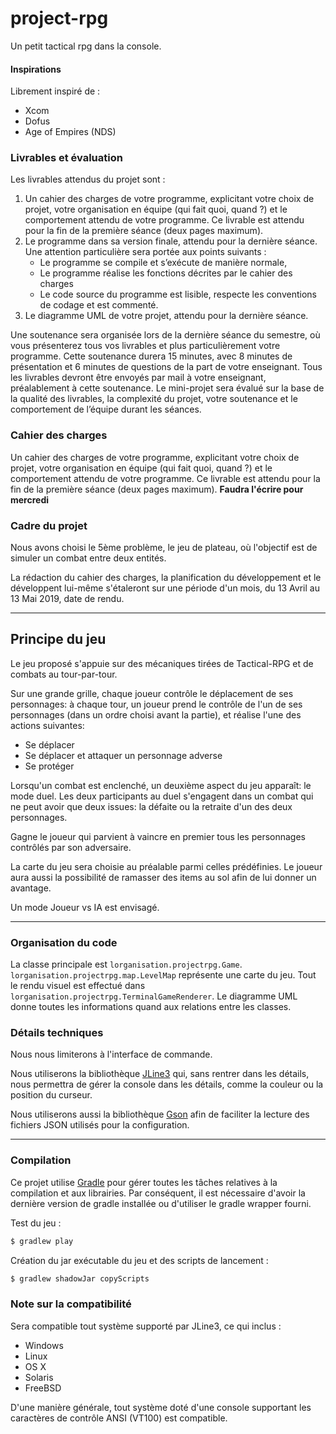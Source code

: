 # project-rpg
Un petit tactical rpg dans la console.

#### Inspirations
Librement inspiré de :
- Xcom
- Dofus
- Age of Empires (NDS)

### Livrables et évaluation
Les livrables attendus du projet sont :
1. Un cahier des charges de votre programme, explicitant votre choix de projet, votre organisation en équipe (qui fait quoi, quand ?) et le comportement attendu de votre programme. Ce livrable est attendu pour la fin de la première séance (deux pages maximum).
2. Le programme dans sa version finale, attendu pour la dernière séance. Une attention particulière sera portée aux points suivants :
   - Le programme se compile et s’exécute de manière normale,
   - Le programme réalise les fonctions décrites par le cahier des charges
   - Le code source du programme est lisible, respecte les conventions de codage et est commenté.
3. Le diagramme UML de votre projet, attendu pour la dernière séance.

Une soutenance sera organisée lors de la dernière séance du semestre, où vous présenterez tous vos livrables et plus particulièrement votre programme. Cette soutenance durera 15 minutes, avec 8 minutes de présentation et 6 minutes de questions de la part de votre enseignant. Tous les livrables devront être envoyés par mail à votre enseignant, préalablement à cette soutenance. Le mini-projet sera évalué sur la base de la qualité des livrables, la complexité du projet, votre soutenance et le comportement de l’équipe durant les séances.

### Cahier des charges
Un cahier des charges de votre programme, explicitant votre choix de projet, votre organisation en équipe (qui fait quoi, quand ?) et le comportement attendu de votre programme. Ce livrable est attendu pour la fin de la première séance (deux pages maximum). **Faudra l'écrire pour mercredi**

### Cadre du projet
Nous avons choisi le 5ème problème, le jeu de plateau, où l'objectif 
est de simuler un combat entre deux entités.

La rédaction du cahier des charges, la planification du développement 
et le développent lui-même s'étaleront sur une période d'un mois, 
du 13 Avril au 13 Mai 2019, date de rendu.

---

## Principe du jeu
Le jeu proposé s'appuie sur des mécaniques tirées de Tactical-RPG et 
de combats au tour-par-tour.

Sur une grande grille, chaque joueur contrôle le déplacement de ses 
personnages: à chaque tour, un joueur prend le contrôle de l'un de ses 
personnages (dans un ordre choisi avant la partie), 
et réalise l'une des actions suivantes:

- Se déplacer
- Se déplacer et attaquer un personnage adverse
- Se protéger

Lorsqu'un combat est enclenché, un deuxième aspect du jeu 
apparaît: le mode duel. Les deux participants au duel s'engagent 
dans un combat qui ne peut avoir que deux issues: la défaite ou la 
retraite d'un des deux personnages.

Gagne le joueur qui parvient à vaincre en premier tous les 
personnages contrôlés par son adversaire.

La carte du jeu sera choisie au préalable parmi celles prédéfinies.
Le joueur aura aussi la possibilité de ramasser des items au sol afin
de lui donner un avantage.

Un mode Joueur vs IA est envisagé.

---

### Organisation du code
La classe principale est `lorganisation.projectrpg.Game`. 
`lorganisation.projectrpg.map.LevelMap` représente une carte du jeu.
Tout le rendu visuel est effectué dans `lorganisation.projectrpg.TerminalGameRenderer`.
Le diagramme UML donne toutes les informations quand aux relations 
entre les classes.

### Détails techniques
Nous nous limiterons à l'interface de commande.

Nous utiliserons la bibliothèque [JLine3](https://github.com/jline/jline3)
qui, sans rentrer dans les détails, nous permettra de gérer la console
dans les détails, comme la couleur ou la position du curseur.

Nous utiliserons aussi la bibliothèque [Gson](https://github.com/google/gson)
afin de faciliter la lecture des fichiers JSON utilisés pour la
configuration.

---

### Compilation
Ce projet utilise [Gradle](https://gradle.org/ "Site web de Gradle") 
pour gérer toutes les tâches relatives à la compilation et aux librairies. 
Par conséquent, il est nécessaire d'avoir la dernière version de gradle 
installée ou d'utiliser le gradle wrapper fourni.

Test du jeu :
```bash
$ gradlew play
```

Création du jar exécutable du jeu et des scripts de lancement :
```bash
$ gradlew shadowJar copyScripts
```

### Note sur la compatibilité
Sera compatible tout système supporté par JLine3, ce qui inclus :
 - Windows
 - Linux
 - OS X
 - Solaris
 - FreeBSD

D'une manière générale, tout système doté d'une console supportant les 
caractères de contrôle ANSI (VT100) est compatible.
